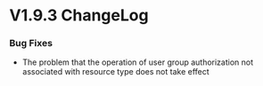 # V1.9.3 ChangeLog

### Bug Fixes
* The problem that the operation of user group authorization not associated with resource type does not take effect
